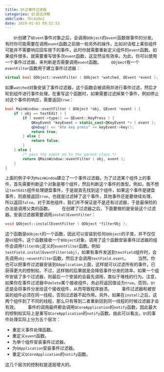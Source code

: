 ```yaml
---
title: Qt之事件过滤器
categories: Qt语法详解
abbrlink: 76c4a9e2
date: 2019-01-03 09:52:53
---
```

&emsp;&emsp;`Qt`创建了`QEvent`事件对象之后，会调用`QObject`的`event`函数做事件的分发。有时你可能需要在调用`event`函数之前做一些另外的操作，比如对话框上某些组件可能并不需要响应回车按下的事件，此时你就需要重新定义组件的`event`函数。如果组件很多，就需要重写很多次`event`函数，这显然没有效率。为此，你可以使用一个事件过滤器，来判断是否需要调用`event`函数。<!--more-->
&emsp;&emsp;`QOjbect`有一个`eventFilter`函数用于建立事件过滤器：

``` cpp
virtual bool QObject::eventFilter ( QObject *watched, QEvent *event );
```

如果`watched`对象安装了事件过滤器，这个函数会被调用并进行事件过滤，然后才轮到组件进行事件处理。在重写这个函数时，如果需要过滤掉某个事件，例如停止对这个事件的响应，需要返回`true`：

``` cpp
bool MainWindow::eventFilter ( QObject *obj, QEvent *event ) {
    if ( obj == textEdit ) {
        if ( event->type() == QEvent::KeyPress ) {
            QKeyEvent *keyEvent = static_cast<QKeyEvent *> ( event );
            qDebug() << "Ate key press" << keyEvent->key();
            return true;
        } else {
            return false;
        }
    } else {
        /* pass the event on to the parent class */
        return QMainWindow::eventFilter ( obj, event );
    }
}
```

上面的例子中为`MainWindow`建立了一个事件过滤器。为了过滤某个组件上的事件，首先需要判断这个对象是哪个组件，然后判断这个事件的类型。例如，我不想让`textEdit`组件处理键盘事件，于是就首先找到这个组件，如果这个事件是键盘事件，则直接返回`true`，也就是过滤掉了这个事件，其他事件还是要继续处理，所以返回`false`。对于其他组件，我们并不保证是不是还有过滤器，于是最保险的办法是调用父类的函数。
&emsp;&emsp;在创建了过滤器之后，下面要做的是安装这个过滤器。安装过滤器需要调用`installEventFilter`：

``` cpp
void QObject::installEventFilter ( QObject *filterObj );
```

这个函数是`QObject`的一个函数，因此可以安装到任何`QObject`的子类，并不仅仅是`UI`组件。这个函数接收一个`QObject`对象，调用了这个函数安装事件过滤器的组件会调用`filterObj`定义的`eventFilter`函数。例如`textField.installEventFilter(obj)`，如果有事件发送到`textField`组件时，会先调用`obj->eventFilter`函数，然后才会调用`textField.event`。
&emsp;&emsp;当然，你也可以把事件过滤器安装到`QApplication`上面，这样就可以过滤所有的事件，已获得更大的控制权。不过，这样做的后果就是会降低事件分发的效率。如果一个组件安装了多个过滤器，则最后一个安装的会最先调用，类似于堆栈的行为。注意，如果你在事件过滤器中`delete`某个接收组件，务必将返回值设为`true`。否则，`Qt`还是会将事件分发给这个接收组件，从而导致程序崩溃。
&emsp;&emsp;事件过滤器和被安装的组件必须在同一线程，否则过滤器不起作用。另外，如果在`install`之后，这两个组件到了不同的线程，那么只有等到二者重新回到同一线程的时候过滤器才会有效。
&emsp;&emsp;事件的调用最终都会调用`QCoreApplication`的`notify`函数，因此最大的控制权实际上是重写`QCoreApplication`的`notify`函数。由此可以看出，`Qt`的事件处理实际上分为五个层次：

- 重定义事件处理函数。
- 重定义`event`函数。
- 为单个组件安装事件过滤器。
- 为`QApplication`安装事件过滤器。
- 重定义`QCoreApplication`的`notify`函数。

这几个层次的控制权是逐层增大的。